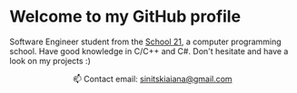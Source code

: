 # Welcome to my GitHub profile
Software Engineer student from the [School 21](https://sbergraduate.ru/en/21-school/), a computer programming school. Have good knowledge in C/C++ and C#. Don't hesitate and have a look on my projects :)

<!--
TO DO:

- python mini-project?
-->

<p align='center'>
   📫 Contact email: <a href='mailto:sinitskiaiana@gmail.com'>sinitskiaiana@gmail.com</a>
</p>

